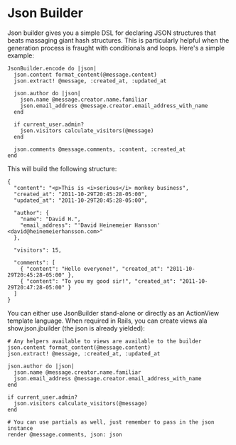 Json Builder
============

Json builder gives you a simple DSL for declaring JSON structures that beats massaging giant hash structures. This is particularly helpful when the generation process is fraught with conditionals and loops. Here's a simple example:

    JsonBuilder.encode do |json|
      json.content format_content(@message.content)
      json.extract! @message, :created_at, :updated_at
  
      json.author do |json|
        json.name @message.creator.name.familiar
        json.email_address @message.creator.email_address_with_name
      end
  
      if current_user.admin?
        json.visitors calculate_visitors(@message)
      end
  
      json.comments @message.comments, :content, :created_at
    end

This will build the following structure:

    { 
      "content": "<p>This is <i>serious</i> monkey business",
      "created_at": "2011-10-29T20:45:28-05:00",
      "updated_at": "2011-10-29T20:45:28-05:00",
    
      "author": {
        "name": "David H.",
        "email_address": "'David Heinemeier Hansson' <david@heinemeierhansson.com>"
      },
    
      "visitors": 15,
    
      "comments": [
        { "content": "Hello everyone!", "created_at": "2011-10-29T20:45:28-05:00" },
        { "content": "To you my good sir!", "created_at": "2011-10-29T20:47:28-05:00" }
      ]
    }

You can either use JsonBuilder stand-alone or directly as an ActionView template language. When required in Rails, you can create views ala show.json.jbuilder (the json is already yielded):

    # Any helpers available to views are available to the builder
    json.content format_content(@message.content)
    json.extract! @message, :created_at, :updated_at

    json.author do |json|
      json.name @message.creator.name.familiar
      json.email_address @message.creator.email_address_with_name
    end

    if current_user.admin?
      json.visitors calculate_visitors(@message)
    end

    # You can use partials as well, just remember to pass in the json instance
    render @message.comments, json: json
